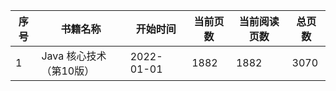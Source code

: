 | 序号 | 书籍名称                | 开始时间   | 当前页数 | 当前阅读页数 | 总页数 |
| ---- | ----------------------- | ---------- | -------- | ------------ | ------ |
| 1    | Java 核心技术（第10版） | 2022-01-01 | 1882     | 1882         | 3070   |

